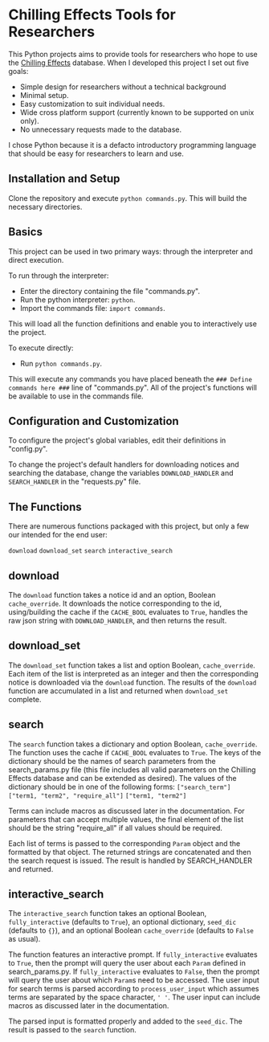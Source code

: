 Chilling Effects Tools for Researchers
==============

This Python projects aims to provide tools for researchers who hope to use the [Chilling Effects](http://chillingeffects.org) database. When I developed this project I set out five goals:

- Simple design for researchers without a technical background
- Minimal setup.
- Easy customization to suit individual needs.
- Wide cross platform support (currently known to be supported on unix only).
- No unnecessary requests made to the database.

I chose Python because it is a defacto introductory programming language that should be easy for researchers to learn and use.

Installation and Setup
--------------

Clone the repository and execute `python commands.py`. This will build the necessary directories.

Basics
--------------

This project can be used in two primary ways: through the interpreter and direct execution.

To run through the interpreter:
- Enter the directory containing the file "commands.py".
- Run the python interpreter: `python`.
- Import the commands file: `import commands`.

This will load all the function definitions and enable you to interactively use the project.

To execute directly:
- Run `python commands.py`.

This will execute any commands you have placed beneath the `### Define commands here ###` line of "commands.py". All of the project's functions will be available to use in the commands file.


Configuration and Customization
--------------

To configure the project's global variables, edit their definitions in "config.py".

To change the project's default handlers for downloading notices and searching the database, change the variables `DOWNLOAD_HANDLER` and `SEARCH_HANDLER` in the "requests.py" file.

The Functions
--------------

There are numerous functions packaged with this project, but only a few our intended for the end user:

`download`
`download_set`
`search`
`interactive_search`

## download

The `download` function takes a notice id and an option, Boolean `cache_override`. It downloads the notice corresponding to the id, using/building the cache if the `CACHE_BOOL` evaluates to `True`, handles the raw json string with `DOWNLOAD_HANDLER`, and then returns the result.

## download_set

The `download_set` function takes a list and option Boolean, `cache_override`. Each item of the list is interpreted as an integer and then the corresponding notice is downloaded via the `download` function. The results of the `download` function are accumulated in a list and returned when `download_set` complete.

## search

The `search` function takes a dictionary and option Boolean, `cache_override`. The function uses the cache if `CACHE_BOOL` evaluates to `True`. The keys of the dictionary should be the names of search parameters from the search_params.py file (this file includes all valid parameters on the Chilling Effects database and can be extended as desired). The values of the dictionary should be in one of the following forms:
`["search_term"]`
`["term1, "term2", "require_all"]`
`["term1, "term2"]`

Terms can include macros as discussed later in the documentation. For parameters that can accept multiple values, the final element of the list should be the string "require_all" if all values should be required.

Each list of terms is passed to the corresponding `Param` object and the formatted by that object. The returned strings are concatenated and then the search request is issued. The result is handled by SEARCH_HANDLER and returned.

## interactive_search

The `interactive_search` function takes an optional Boolean, `fully_interactive` (defaults to `True`), an optional dictionary, `seed_dic` (defaults to `{}`), and an optional Boolean `cache_override` (defaults to `False` as usual).

The function features an interactive prompt. If `fully_interactive` evaluates to `True`, then the prompt will query the user about each `Param` defined in search_params.py. If `fully_interactive` evaluates to `False`, then the prompt will query the user about which `Param`s need to be accessed. The user input for search terms is parsed according to `process_user_input` which assumes terms are separated by the space character, `' '`. The user input can include macros as discussed later in the documentation.

The parsed input is formatted properly and added to the `seed_dic`. The result is passed to the `search` function.
